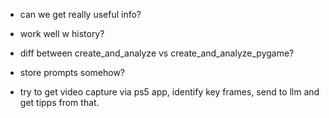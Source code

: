 - can we get really useful info?
- work well w history?
- diff between create_and_analyze vs create_and_analyze_pygame?

- store prompts somehow?
- try to get video capture via ps5 app, identify key frames, send to llm and get tipps from that.